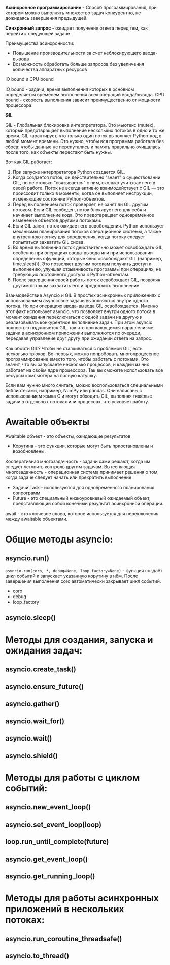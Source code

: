 
__Асинхронное программирование__ - Способ программирования, при котором можно выполнять множество задач конкурентно, не дожидаясь завершения предыдущей.

__Синхронный запрос__ - ожидает получения ответа перед тем, как перейти к следующей задаче

Преимущества асинхронности:
- Повышение производительности за счет неблокирующего ввода-вывода
- Возможность обработать больше запросов без увеличения количества аппаратных ресурсов

IO bound и CPU bound

IO bound - задачи, время выполнения которых в основном определяется временем выполнения всех операций ввода/вывода.
CPU bound - скорость выполнения зависит преимущественно от мощности процессора.

__GIL__

GIL - Глобальная блокировка интерпретатора. Это мьютекс (mutex), который предотвращает выполнение нескольких потоков в одно и то же время. GIL гарантирует, что только один поток выполняет Python-код в любой момент времени. Это нужно, чтобы вся программа работала без сбоев: чтобы данные не перепутались и память правильно очищалась после того, как объекты перестают быть нужны.

Вот как GIL работает:
1. При запуске интерпретатора Python создается GIL.
2. Когда создается поток, он действительно "знает" о существовании GIL, но не столько "связывается" с ним, сколько учитывает его в своей работе. Поток не всегда активно взаимодействует с GIL — это происходит только в моменты, когда он выполняет инструкции, изменяющие состояние Python-объектов.
3. Перед выполнением поток проверяет, не занят ли GIL другим потоком. Если GIL свободен, поток блокирует его для себя и начинает выполнение кода. Это предотвращает одновременное изменение объектов другими потоками.
4. Если GIL занят, поток ожидает его освобождения. Python использует механизмы планирования потоков операционной системы, а также внутреннюю логику для определения, когда потоку следует попытаться захватить GIL снова.
5. Во время выполнения поток действительно может освобождать GIL, особенно при операциях ввода-вывода или при использовании определенных функций, которые явно освобождают GIL (например, time.sleep()). Это позволяет другим потокам получить доступ к выполнению, улучшая отзывчивость программы при операциях, не требующих постоянного доступа к Python-объектам.
6. После завершения своей работы поток освобождает GIL, позволяя другим потокам захватить его и продолжить выполнение.

Взаимодействие Asyncio и GIL
В простых асинхронных приложениях с использованием asyncio все задачи выполняются внутри одного потока. Но при операциях ввода-вывода GIL освобождается. Именно этот факт использует asyncio, что позволяет внутри одного потока в момент ожидания переключаться с одной задачи на другую и реализовывать конкурентное выполнение задач. При этом asyncio полностью подчиняется GIL, так что при кажущемся параллелизме, задачи в асинхронном приложении выполняются по очереди, передавая управление друг другу при ожидании ответа на запрос. 

Как обойти GIL?
Чтобы не сталкиваться с проблемой GIL, есть несколько трюков. Во-первых, можно попробовать многопроцессное программирование вместо того, чтобы работать с потоками. Это значит, что вы запускаете несколько процессов, и каждый из них работает на своём ядре процессора. Так вы сможете использовать все ресурсы компьютера на полную катушку.

Если вам нужно много считать, можно воспользоваться специальными библиотеками, например, NumPy или pandas. Они написаны с использованием языка C и могут обходить GIL, выполняя тяжёлые задачи в отдельных потоках или процессах, что ускоряет работу.

# Awaitable объекты

Awaitable объект - это объекты, ожидающие результатов

- Корутина - это функции, которые могут быть приостановлены и возобновлены.

Кооперативная многозадачность - задачи сами решают, когда им следует уступить контроль другим задачам. 
Вытесняющая многозадачность - операционная система принимает решения о том, когда задаче следует начать или прекратить выполнение.

- Задачи Task - используются для одновременного планирования сопрограмм
- Future - это специальный низкоуровневый ожидаемый объект, представляющий собой конечный результат асинхронной операции.


await - это ключевое слово, которое используется для переключения между awaitable объектами.

# Общие методы asyncio:

## asyncio.run()

`asyncio.run(coro, *, debug=None, loop_factory=None)` - функция создаёт цикл событий и запускает указанную корутину в нём. После завершения выполнения coro автоматически закрывает цикл событий.
- coro
- debug
- loop_factory


## asyncio.sleep()

# Методы для создания, запуска и ожидания задач: 

## asyncio.create_task()

## asyncio.ensure_future()
## asyncio.gather()
## asyncio.wait_for()
## asyncio.wait()
## asyncio.shield()

# Методы для работы с циклом событий:

## asyncio.new_event_loop()
## asyncio.set_event_loop(loop)
## loop.run_until_complete(future)
## asyncio.get_event_loop()
## asyncio.get_running_loop()

# Методы для работы асинхронных приложений в нескольких потоках:

## asyncio.run_coroutine_threadsafe()
## asyncio.to_thread()

